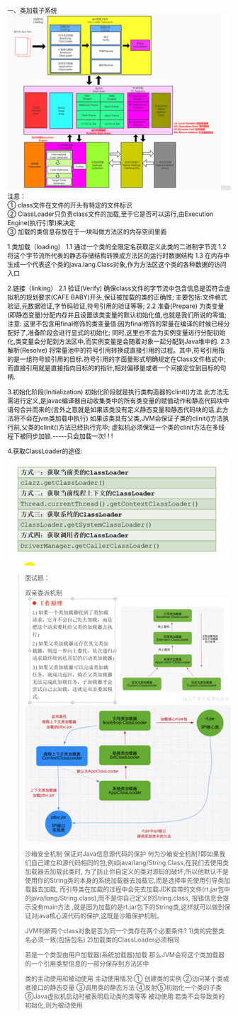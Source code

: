 一、类加载子系统
![img.png](images/类加载子系统.png)
注意：  
① class文件在文件的开头有特定的文件标识  
② ClassLoader只负责class文件的加载,至于它是否可以运行,由Execution Engine(执行引擎)来决定  
③ 加载的类信息存放在于一块叫做方法区的内存空间里面

1.类加载（loading）
1.1 通过一个类的全限定名获取定义此类的二进制字节流
1.2 将这个字节流所代表的静态存储结构转换成方法区的运行时数据结构
1.3 在内存中生成一个代表这个类的java.lang.Class对象,作为方法区这个类的各种数据的访问入口

2.链接（linking）
2.1 验证(Verify)
确保class文件的字节流中包含信息是否符合虚拟机的规划要求(CAFE BABY)开头,保证被加载的类的正确性;
主要包括:文件格式验证,元数据验证,字节码验证,符号引用的验证等等;
2.2 准备(Prepare)
为类变量(即静态变量)分配内存并且设置该类变量的默认初始化值,也就是我们所说的零值;
注意:
这里不包含用final修饰的类变量值:因为final修饰的常量在编译的时候已经分配好了,准备阶段会进行显式的初始化;
同时,这里也不会为实例变量进行分配初始化,类变量会分配到方法区中,而实例变量是会随着对象一起分配到Java堆中的.
2.3 解析(Resolve)
将常量池中的符号引用转换成直接引用的过程。其中,符号引用指的是一组符号锁引用的目标.符号引用的字面量形式明确规定在Class文件格式中;
而直接引用就是直接指向目标的的指针,相对偏移量或者一个间接定位到目标的句柄.

3.初始化阶段(Initialization)
初始化阶段就是执行类构造器的clinit()方法
此方法无需进行定义,是javac编译器自动收集类中的所有类变量的赋值动作和静态代码块中语句合并而来的(言外之意就是如果该类没有定义静态变量和静态代码块的话,此方法将不会在jvm类加载中执行)
如果该类具有父类,JVM会保证子类的clinit()方法执行前,父类的clinit()方法已经执行完毕;
虚拟机必须保证一个类的clinit方法在多线程下被同步加锁.-----只会加载一次! ! !

4.获取ClassLoader的途径:
![img.png](images/获取ClassLoader的途径.png)

> 面试题：
> 
> 双亲委派机制
> ![img.png](images/双亲委派机制1.png)
> ![img.png](images/双亲委派机制2.png)
> 
> 沙箱安全机制
> 保证对Java信息源代码的保护
> 何为沙箱安全机制?即如果我们自己建立和源代码相同的包,例如java/lang/String.Class,在我们去使用类加载器去加载此类时,
> 为了防止你自定义的类对源码的破坏,所以他默认不是使用你的String类的本身的系统加载器去加载它,而是选择率先使用引导类加载器去加载,
> 而引导类在加载的过程中会先去加载JDK自带的文件(rt.jar包中的java/lang/String.class),而不是你自己定义的String.class,
> 报错信息会提示没有main方法 ,就是因为加载的是rt.jar包下的String类,这样就可以做到保证对java核心源代码的保护,这既是沙箱保护机制。
> 
> JVM判断两个class对象是否为同一个类存在两个必要条件?
> 1)类的完整类名必须一致(包括包名)
> 2)加载类的ClassLoader必须相同
> 
> 若是一个类型由用户加载器(系统加载器)加载 那么JVM会将这个类加载器的一个引用类型信息的一部分保存到方法区中
> 
> 类的主动使用和被动使用 
> 主动使用情况:① 创建类的实例 ②访问某个类或者接口的静态变量 ③调用类的静态方法 ④反射⑤初始化一个类的子类 
> ⑥Java虚拟机启动时被表明启动类的类等等 
> 被动使用:若类不会导致类的初始化,则为被动使用
> 
> 